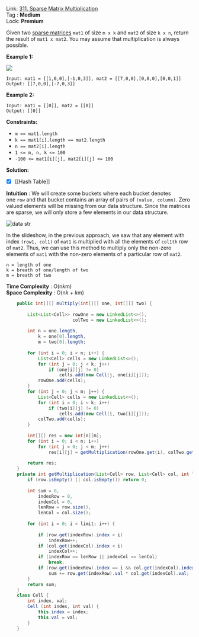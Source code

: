 Link: [311. Sparse Matrix Multiplication](https://leetcode.com/problems/sparse-matrix-multiplication/) <br>
Tag : **Medium**<br>
Lock: **Premium**

Given two [sparse matrices](https://en.wikipedia.org/wiki/Sparse_matrix) `mat1` of size `m x k` and `mat2` of size `k x n`, return the result of `mat1 x mat2`. You may assume that multiplication is always possible.

**Example 1:**

![](https://assets.leetcode.com/uploads/2021/03/12/mult-grid.jpg)
```
Input: mat1 = [[1,0,0],[-1,0,3]], mat2 = [[7,0,0],[0,0,0],[0,0,1]]
Output: [[7,0,0],[-7,0,3]]
```

**Example 2:**
```
Input: mat1 = [[0]], mat2 = [[0]]
Output: [[0]]
```

**Constraints:**
-   `m == mat1.length`
-   `k == mat1[i].length == mat2.length`
-   `n == mat2[i].length`
-   `1 <= m, n, k <= 100`
-   `-100 <= mat1[i][j], mat2[i][j] <= 100`

**Solution:**
- [x] [[Hash Table]]

**Intuition** :
We will create some buckets where each bucket denotes one `row` and that bucket contains an array of pairs of `(value, column)`. Zero valued elements will be missing from our data structure. Since the matrices are sparse, we will only store a few elements in our data structure.

![data str](https://leetcode.com/problems/sparse-matrix-multiplication/Figures/311/Slide31.PNG)  

In the slideshow, in the previous approach, we saw that any element with index `(row1, col1)` of `mat1` is multiplied with all the elements of `col1th` row of `mat2`. Thus, we can use this method to multiply only the non-zero elements of `mat1` with the non-zero elements of a particular row of `mat2`.

```
n = length of one
k = breath of one/length of two
m = breath of two
```
**Time Complexity** : O(n*k*m)<br>
**Space Complexity** : O(n*k + k*m)

```java
    public int[][] multiply(int[][] one, int[][] two) {
        
        List<List<Cell>> rowOne = new LinkedList<>(),
                         colTwo = new LinkedList<>();
        
        int n = one.length,
            k = one[0].length,
            m = two[0].length;
        
        for (int i = 0; i < n; i++) {
            List<Cell> cells = new LinkedList<>();
            for (int j = 0; j < k; j++)
                if (one[i][j] != 0)
                    cells.add(new Cell(j, one[i][j]));
            rowOne.add(cells);
        }
        for (int j = 0; j < m; j++) {
            List<Cell> cells = new LinkedList<>();
            for (int i = 0; i < k; i++)
                if (two[i][j] != 0)
                    cells.add(new Cell(i, two[i][j]));
            colTwo.add(cells);
        }
        
        int[][] res = new int[n][m];
        for (int i = 0; i < n; i++)
            for (int j = 0; j < m; j++)
                res[i][j] = getMultiplication(rowOne.get(i), colTwo.get(j), k);
        
        return res;
    }
    private int getMultiplication(List<Cell> row, List<Cell> col, int limit) {
        if (row.isEmpty() || col.isEmpty()) return 0;
        
        int sum = 0,
            indexRow = 0,
            indexCol = 0,
            lenRow = row.size(),
            lenCol = col.size();
        
        for (int i = 0; i < limit; i++) {
            
            if (row.get(indexRow).index < i) 
                indexRow++;
            if (col.get(indexCol).index < i) 
                indexCol++;
            if (indexRow == lenRow || indexCol == lenCol) 
                break;
            if (row.get(indexRow).index == i && col.get(indexCol).index == i)
                sum += row.get(indexRow).val * col.get(indexCol).val;
        }
        return sum;
    }
    class Cell {
        int index, val;
        Cell (int index, int val) {
            this.index = index;
            this.val = val;
        }
    }
```
